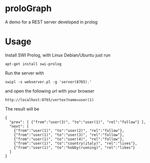 proloGraph
==========

A demo for a REST server developed in prolog

# Usage

Install SWI Prolog, with Linux Debian/Ubuntu just run

	apt-get install swi-prolog

Run the server with

	swipl -s webserver.pl -g 'server(8765).'

and open the following url with your browser

	http://localhost:8765/vertex?name=user(1)

The result will be

	{
	  "prev": [ {"from":"user(3)", "to":"user(1)", "rel":"follow"} ],
	  "next": [
	    {"from":"user(1)", "to":"user(2)", "rel":"follow"},
	    {"from":"user(1)", "to":"user(3)", "rel":"follow"},
	    {"from":"user(1)", "to":"user(4)", "rel":"follow"},
	    {"from":"user(1)", "to":"country(italy)", "rel":"lives"},
	    {"from":"user(1)", "to":"hobby(running)", "rel":"likes"}
	  ]
	}
	
